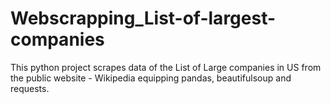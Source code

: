 # Webscrapping_List-of-largest-companies
This python project scrapes data of the List of Large companies in US from the public website - Wikipedia equipping pandas, beautifulsoup and requests.
